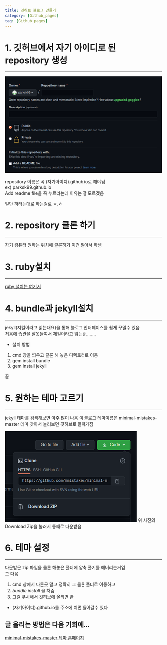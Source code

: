 ```yaml
---
title: 깃허브 블로그 만들기
category: [Github_pages]
tag: [Github_pages]
---
```


# 1. 깃허브에서 자기 아이디로 된 repository 생성

***
![repository](/assets/how_to_make_github_page/make_repository.png)

repository 이름은 꼭 (자기아이디).github.io로 해야됨   
ex) parksk99.github.io   
Add readme file을 꼭 누르라는데 이유는 잘 모르겠음

일단 하라는대로 하는걸로 ㅎ.ㅎ


# 2. repository 클론 하기

***
자기 컴퓨터 원하는 위치에 클론하기
이건 알아서 하셈


# 3. ruby설치

***
[ruby 설치는 여기서][ruby link]

[ruby link]: https://www.ruby-lang.org/ko/downloads/ "ruby link"


# 4. bundle과 jekyll설치

***
jekyll(지킬이라고 읽는대요)을 통해 블로그 인터페이스를 쉽게 꾸밀수 있음   
처음에 습관을 잘못들여서 제킬이라고 읽는중........

* 설치 방법
1. cmd 창을 띄우고 클론 해 놓은 디렉토리로 이동
2. gem install bundle
3. gem install jekyll

끝


# 5. 원하는 테마 고르기

***
jekyll 테마를 검색해보면 아주 많이 나옴
이 블로그 테마이름은 minimal-mistakes-master
테마 찾아서 눌러보면 깃허브로 들어가짐

![download](/assets/how_to_make_github_page/download.png)
위 사진의 Download Zip을 눌러서 통째로 다운받음


# 6. 테마 설정

***
다운받은 zip 파일을 클론 해놓은 폴더에 압축 풀기를 해버리는거임   
그 다음  
1. cmd 창에서 다른곳 말고 정확히 그 클론 폴더로 이동하고     
2. *bundle install* 을 쳐줌   
3. 그걸 푸시해서 깃허브에 올리면 끝   
* (자기아이디).github.io를 주소에 치면 들어갈수 있다   

## 글 올리는 방법은 다음 기회에...
[minimal-mistakes-master 테마 홈페이지][minimal-mistakes-master]

[minimal-mistakes-master]: https://mmistakes.github.io/minimal-mistakes/docs/helpers/
